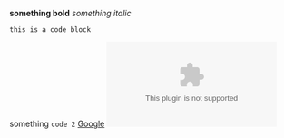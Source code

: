 **something bold**
*something italic*
```
this is a code block
```
something `code 2`
[Google](www.google.com)
![google](www.google.com)
